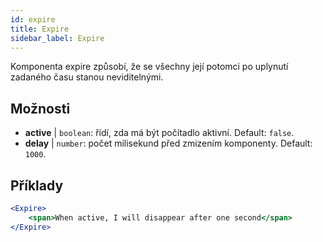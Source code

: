 ```yaml
---
id: expire 
title: Expire
sidebar_label: Expire
---
```


Komponenta expire způsobí, že se všechny její potomci po uplynutí zadaného času stanou neviditelnými.

## Možnosti

* __active__ | `boolean`: řídí, zda má být počítadlo aktivní. Default: `false`.
* __delay__ | `number`: počet milisekund před zmizením komponenty. Default: `1000`.


## Příklady

```jsx live
<Expire>
    <span>When active, I will disappear after one second</span>
</Expire>
```



